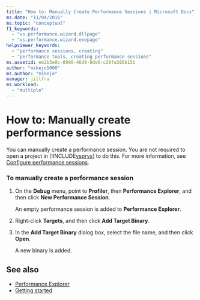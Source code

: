 ```yaml
---
title: "How to: Manually Create Performance Sessions | Microsoft Docs"
ms.date: "11/04/2016"
ms.topic: "conceptual"
f1_keywords:
  - "vs.performance.wizard.dllpage"
  - "vs.performance.wizard.exepage"
helpviewer_keywords:
  - "performance sessions, creating"
  - "performance tools, creating performance sessions"
ms.assetid: ee2b3e0c-0990-46d9-8de6-c29fa386b15b
author: "mikejo5000"
ms.author: "mikejo"
manager: jillfra
ms.workload:
  - "multiple"
---
```

# How to: Manually create performance sessions
You can manually create a performance session. You are not required to open a project in [!INCLUDE[vsprvs](../code-quality/includes/vsprvs_md.md)] to do this. For more information, see [Configure performance sessions](../profiling/configuring-performance-sessions.md).

### To manually create a performance session

1.  On the **Debug** menu, point to **Profiler**, then **Performance Explorer**, and then click **New Performance Session**.

     An empty performance session is added to **Performance Explorer**.

2.  Right-click **Targets**, and then click **Add Target Binary**.

3.  In the **Add Target Binary** dialog box, select the file name, and then click **Open**.

     A new binary is added.

## See also
- [Performance Explorer](../profiling/performance-explorer.md)
- [Getting started](../profiling/getting-started-with-performance-tools.md)